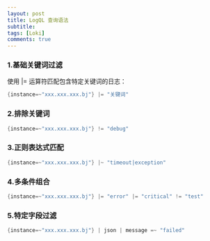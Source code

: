 ```yaml
---
layout: post
title: LogQL 查询语法
subtitle: 
tags: [Loki]
comments: true
---
```



### 1.基础关键词过滤
使用 |= 运算符匹配包含特定关键词的日志：
```go
{instance=~"xxx.xxx.xxx.bj"} |= "关键词"
```

### 2.排除关键词
```go
{instance=~"xxx.xxx.xxx.bj"} != "debug"
```


### 3.正则表达式匹配
```go
{instance=~"xxx.xxx.xxx.bj"} |~ "timeout|exception"
```

### 4.多条件组合
```go
{instance=~"xxx.xxx.xxx.bj"} |= "error" |= "critical" != "test"
```

### 5.特定字段过滤
```go
{instance=~"xxx.xxx.xxx.bj"} | json | message =~ "failed"
```
